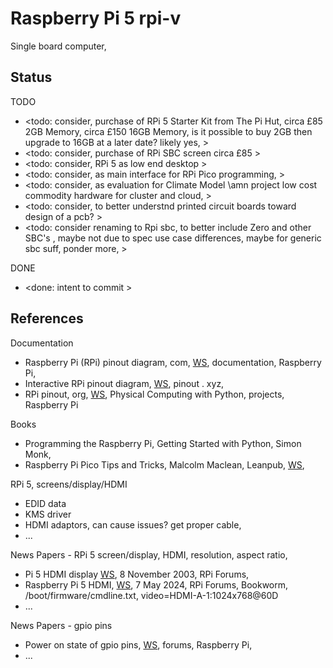 # Raspberry Pi 5 rpi-v

Single board computer, 

## Status

TODO
* <todo: consider, purchase of RPi 5 Starter Kit from The Pi Hut, circa £85 2GB Memory, circa £150 16GB Memory, is it possible to buy 2GB then upgrade to 16GB at a later date? likely yes, >
* <todo: consider, purchase of RPi SBC screen circa £85 >
* <todo: consider, RPi 5 as low end desktop >
* <todo: consider, as main interface for RPi Pico programming, >
* <todo: consider, as evaluation for Climate Model \amn project low cost commodity hardware for cluster and cloud, >
* <todo: consider, to better understnd printed circuit boards toward design of a pcb? >
* <todo: consider renaming to Rpi sbc, to better include Zero and other SBC's , maybe not due to spec use case differences, maybe for generic sbc suff, ponder more, >

DONE
* <done: intent to commit >

## References

Documentation
* Raspberry Pi (RPi) pinout diagram, com, [WS](https://www.raspberrypi.com/documentation/computers/raspberry-pi.html#gpio), documentation, Raspberry Pi, 
* Interactive RPi pinout diagram, [WS](https://pinout.xyz/), pinout . xyz, 
* RPi pinout, org, [WS](https://projects.raspberrypi.org/en/projects/physical-computing/1), Physical Computing with Python, projects, Raspberry Pi

Books
* Programming the Raspberry Pi, Getting Started with Python, Simon Monk, 
* Raspberry Pi Pico Tips and Tricks, Malcolm Maclean, Leanpub, [WS](https://leanpub.com/rpitandt/read), 

RPi 5, screens/display/HDMI
* EDID data
* KMS driver
* HDMI adaptors, can cause issues? get proper cable, 
* ...

News Papers - RPi 5 screen/display, HDMI, resolution, aspect ratio, 
* Pi 5 HDMI display [WS](https://forums.raspberrypi.com/viewtopic.php?t=359198), 8 November 2003, RPi Forums, 
* Raspberry Pi 5 HDMI, [WS](https://forums.raspberrypi.com/viewtopic.php?t=367012), 7 May 2024, RPi Forums, Bookworm, /boot/firmware/cmdline.txt, video=HDMI-A-1:1024x768@60D
* ...

News Papers - gpio pins
* Power on state of gpio pins, [WS](https://forums.raspberrypi.com/viewtopic.php?f=44&t=23168), forums, Raspberry Pi, 
* ...